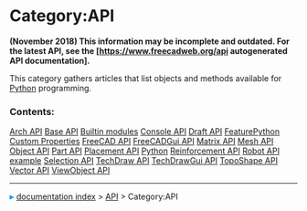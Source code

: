 # Category:API
**(November 2018) This information may be incomplete and outdated. For the latest API, see the [https://www.freecadweb.org/api autogenerated API documentation].**

This category gathers articles that list objects and methods available for [Python](Python.md) programming.

### Contents:

    
  [Arch API](Arch_API.md)                     [Base API](Base_API.md)               [Builtin modules](Builtin_modules.md)
  [Console API](Console_API.md)               [Draft API](Draft_API.md)             [FeaturePython Custom Properties](FeaturePython_Custom_Properties.md)
  [FreeCAD API](FreeCAD_API.md)               [FreeCADGui API](FreeCADGui_API.md)   [Matrix API](Matrix_API.md)
  [Mesh API](Mesh_API.md)                     [Object API](Object_API.md)           [Part API](Part_API.md)
  [Placement API](Placement_API.md)           [Python](Python.md)                   [Reinforcement API](Reinforcement_API.md)
  [Robot API example](Robot_API_example.md)   [Selection API](Selection_API.md)     [TechDraw API](TechDraw_API.md)
  [TechDrawGui API](TechDrawGui_API.md)       [TopoShape API](TopoShape_API.md)     [Vector API](Vector_API.md)
  [ViewObject API](ViewObject_API.md)



---
![](images/Right_arrow.png) [documentation index](../README.md) > [API](Category_API.md) > Category:API

